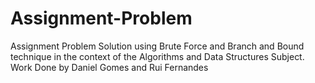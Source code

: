 # Assignment-Problem
Assignment Problem Solution using Brute Force and Branch and Bound technique in the context of the Algorithms and Data Structures
Subject.
Work Done by
Daniel Gomes and Rui Fernandes
